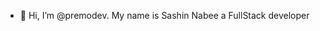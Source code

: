 - 👋 Hi, I’m @premodev. My name is Sashin Nabee a FullStack developer

<!---
premodev/premodev is a ✨ special ✨ repository because its `README.md` (this file) appears on your GitHub profile.
You can click the Preview link to take a look at your changes.
--->
